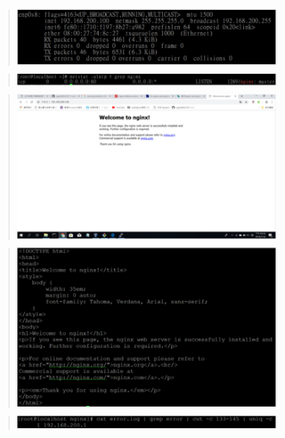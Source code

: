 > ![GITHUB](https://github.com/JackyBigNose/107-1-ntcu-linux/blob/final/ACS107150/1.PNG?raw=true)

> ![GITHUB](https://github.com/JackyBigNose/107-1-ntcu-linux/blob/final/ACS107150/2.PNG?raw=true)

> ![GITHUB](https://github.com/JackyBigNose/107-1-ntcu-linux/blob/final/ACS107150/3.PNG?raw=true)

> ![GITHUB](https://github.com/JackyBigNose/107-1-ntcu-linux/blob/final/ACS107150/4.PNG?raw=true)

> ![GITHUB](https://github.com/JackyBigNose/107-1-ntcu-linux/blob/final/ACS107150/5.PNG?raw=true)